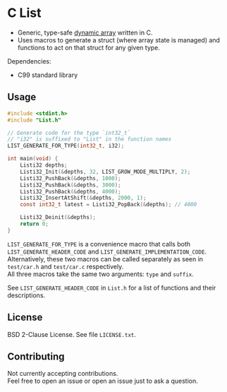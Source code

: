 # C List

- Generic, type-safe [dynamic array](https://en.wikipedia.org/wiki/Dynamic_array) written in C.
- Uses macros to generate a struct (where array state is managed) and functions to act on that struct for any given type.

Dependencies:
- C99 standard library

## Usage

```C
#include <stdint.h>
#include "List.h"

// Generate code for the type `int32_t`
// "i32" is suffixed to "List" in the function names
LIST_GENERATE_FOR_TYPE(int32_t, i32);

int main(void) {
    Listi32 depths;
    Listi32_Init(&depths, 32, LIST_GROW_MODE_MULTIPLY, 2);
    Listi32_PushBack(&depths, 1000);
    Listi32_PushBack(&depths, 3000);
    Listi32_PushBack(&depths, 4000);
    Listi32_InsertAtShift(&depths, 2000, 1);
    const int32_t latest = Listi32_PopBack(&depths); // 4000

    Listi32_Deinit(&depths);
    return 0;
}
```

`LIST_GENERATE_FOR_TYPE` is a convenience macro that calls both
`LIST_GENERATE_HEADER_CODE` and `LIST_GENERATE_IMPLEMENTATION_CODE`.  
Alternatively, these two macros can be called separately
as seen in `test/car.h` and `test/car.c` respectively.  
All three macros take the same two arguments: `type` and `suffix`.

See `LIST_GENERATE_HEADER_CODE` in `List.h`
for a list of functions and their descriptions.

## License

BSD 2-Clause License. See file `LICENSE.txt`.

## Contributing

Not currently accepting contributions.  
Feel free to open an issue or open an issue just to ask a question.
